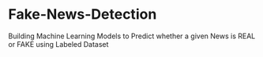 # Fake-News-Detection
Building Machine Learning Models to Predict whether a given News is REAL or FAKE using Labeled Dataset
